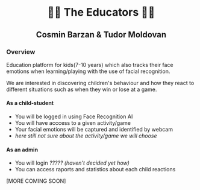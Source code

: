 <h1 align=center> 👨‍🏫 The Educators 👩‍🏫 </h1>

<h2 align=center> Cosmin Barzan & Tudor Moldovan </h2>

### Overview ###
Education platform for kids(7-10 years) which also tracks their face emotions when learning/playing with the use of facial recognition.

We are interested in discovering children's behaviour and how they react to different situations such as when they win or lose at a game.

  #### As a child-student #### 
  - You will be logged in using Face Recognition AI
  - You will have acccess to a given activity/game
  - Your facial emotions will be captured and identified by webcam 
  - *here still not sure about the activity/game we will choose*
  
  #### As an admin ####
  - You will login *????? (haven't decided yet how)*
  - You can access raports and statistics about each child reactions 
  
  
  [MORE COMING SOON]
